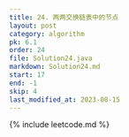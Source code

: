 ```yaml
---
title: 24. 两两交换链表中的节点
layout: post
category: algorithm
pk: 6.1
order: 24
file: Solution24.java
markdown: Solution24.md
start: 17
end: -1
skip: 4
last_modified_at: 2023-08-15
---
```


{% include leetcode.md %}